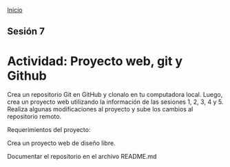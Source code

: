 <!-- No borrar o modificar -->
[Inicio](./index.md)

## Sesión 7 


<!-- Su documentación aquí -->


# Actividad: Proyecto web, git y Github
Crea un repositorio Git en GitHub y clonalo en tu computadora local. Luego, crea un proyecto web utilizando la información de las sesiones 1, 2, 3, 4 y 5. Realiza algunas modificaciones al proyecto y sube los cambios al repositorio remoto.

Requerimientos del proyecto:

Crea un proyecto web de diseño libre.

Documentar el repositorio en el archivo README.md



